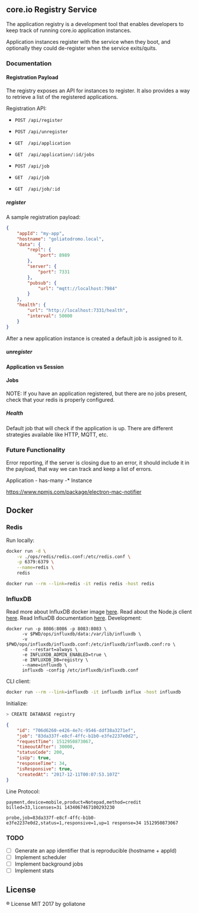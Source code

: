 ## core.io Registry Service

The application registry is a development tool that enables developers to keep track of running core.io application instances.

Application instances register with the service when they boot, and optionally they could de-register when the service exits/quits.

### Documentation

#### Registration Payload
The registry exposes an API for instances to register. It also provides a way to retrieve a list of the registered applications.


Registration API:

* `POST /api/register`
* `POST /api/unregister`

* `GET  /api/application`

* `GET  /api/application/:id/jobs`

* `POST /api/job`
* `GET  /api/job`
* `GET  /api/job/:id`

##### register

A sample registration payload:

```json
{
    "appId": "my-app",
    "hostname": "goliatodromo.local",
    "data": {
        "repl": {
            "port": 8989
        },
        "server": {
            "port": 7331
        },
        "pubsub": {
            "url": "mqtt://localhost:7984"
        }
    },
    "health": {
        "url": "http://localhost:7331/health",
        "interval": 50000
    }
}
```

After a new application instance is created a default job is assigned to it.


##### unregister

#### Application vs Session

#### Jobs

NOTE: If you have an application registered, but there are no jobs present, check that your redis is properly configured.

##### Health
Default job that will check if the application is up. There are different strategies available like HTTP, MQTT, etc.


### Future Functionality
Error reporting, if the server is closing due to an error, it should include it in the payload, that way we can track and keep a list of errors.


Application - has-many -* Instance

https://www.npmjs.com/package/electron-mac-notifier


## Docker 

### Redis 

Run locally:

```bash
docker run -d \
    -v ./ops/redis/redis.conf:/etc/redis.conf \
    -p 6379:6379 \
    --name=redis \
    redis
```

```bash
docker run --rm --link=redis -it redis redis -host redis
```


### InfluxDB

Read more about InfluxDB docker image [here](https://hub.docker.com/_/influxdb/).
Read about the Node.js client [here](https://node-influx.github.io/).
Read InfluxDB documentation [here](https://docs.influxdata.com/influxdb/v1.3/introduction/getting_started/).
Development: 

```
docker run -p 8086:8086 -p 8083:8083 \
      -v $PWD/ops/influxdb/data:/var/lib/influxdb \
      -v $PWD/ops/influxdb/influxdb.conf:/etc/influxdb/influxdb.conf:ro \
      -d --restart=always \
      -e INFLUXDB_ADMIN_ENABLED=true \
      -e INFLUXDB_DB=registry \
      --name=influxdb \
      influxdb -config /etc/influxdb/influxdb.conf
```

CLI client:

```bash
docker run --rm --link=influxdb -it influxdb influx -host influxdb
```

Initialize:

```js
> CREATE DATABASE registry
```


```json
{
    "id": "706d6260-e426-4e7c-9546-ddf38a3271ef",
    "job": "83da337f-e8cf-4ffc-b1b0-e3fe2237e0d2",
    "requestTime": 1512950873067,
    "timeoutAfter": 30000,
    "statusCode": 200,
    "isUp": true,
    "responseTime": 34,
    "isResponsive": true,
    "createdAt": "2017-12-11T00:07:53.107Z"
}
```

Line Protocol:

```
payment,device=mobile,product=Notepad,method=credit billed=33,licenses=3i 1434067467100293230
```

```
probe,job=83da337f-e8cf-4ffc-b1b0-e3fe2237e0d2,status=1,responsive=1,up=1 response=34 1512950873067
```


### TODO
- [ ] Generate an app identifier that is reproducible (hostname + appId)
- [ ] Implement scheduler
- [ ] Implement background jobs
- [ ] Implement stats

## License
® License MIT 2017 by goliatone


<!--
https://github.com/iloire/watchmen
https://github.com/statusdashboard/statusdashboard
https://demo.cachethq.io/
https://github.com/Bertrand31/Monitaure
https://github.com/stefanbc/uptimey
https://github.com/qawemlilo/node-monitor
-->
